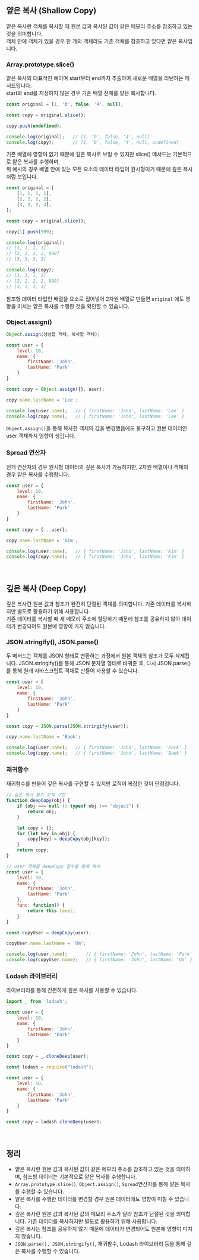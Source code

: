 ## 얕은 복사 (Shallow Copy)
얕은 복사란 객체를 복사할 때 원본 값과 복사된 값이 같은 메모리 주소를 참조하고 있는 것을 의미합니다.<br />
객체 안에 객체가 있을 경우 한 개의 객체라도 기존 객체를 참조하고 있다면 얕은 복사입니다.

### Array.prototype.slice()

얕은 복사의 대표적인 예이며 start부터 end까지 추출하여 새로운 배열을 리턴하는 메서드입니다.<br />
start와 end를 지정하지 않은 경우 기존 배열 전체를 얕은 복사합니다.

```jsx
const original = [1, 'b', false, '4', null];

const copy = original.slice();

copy.push(undefined);

console.log(original);   // [1, 'b', false, '4', null]
console.log(copy);       // [1, 'b', false, '4', null, undefined]
```

기존 배열에 영향이 없기 때문에 깊은 복사로 보일 수 있지만 slice() 메서드는 기본적으로 얕은 복사를 수행하며,<br />
위 예시의 경우 배열 안에 있는 모든 요소의 데이터 타입이 원시형이기 때문에 깊은 복사처럼 보입니다.

```jsx
const original = [
	[1, 1, 1, 1],
	[2, 2, 2, 2],
	[3, 3, 3, 3],
];

const copy = original.slice();

copy[1].push(999);

console.log(original);
// [1, 1, 1, 1]
// [2, 2, 2, 2, 999]
// [3, 3, 3, 3]

console.log(copy);
// [1, 1, 1, 1]
// [2, 2, 2, 2, 999]
// [3, 3, 3, 3]
```

참조형 데이터 타입인 배열을 요소로 집어넣어 2차원 배열로 만들면 `original` 에도 영향을 미치는 얕은 복사를 수행한 것을 확인할 수 있습니다.

### Object.assign()

```jsx
Object.assign(생성할 객체, 복사할 객체);
```

```jsx
const user = {
	level: 10,
	name: {
		firstName: 'John',
		lastName: 'Park'
	}
}

const copy = Object.assign({}, user);

copy.name.lastName = 'Lee';

console.log(user.name);   // { firstName: 'John', lastName: 'Lee' }
console.log(copy.name);   // { firstName: 'John', lastName: 'Lee' }
```

`Object.assign()`을 통해 복사한 객체의 값을 변경했음에도 불구하고 원본 데이터인 user 객체까지 영향이 생깁니다.

### Spread 연산자

전개 연산자의 경우 원시형 데이터의 깊은 복사가 가능하지만, 2차원 배열이나 객체의 경우 얕은 복사를 수행합니다.

```jsx
const user = {
	level: 10,
	name: {
		firstName: 'John',
		lastName: 'Park'
	}
}

const copy = {...user};

copy.name.lastName = 'Kim';

console.log(user.name);   // { firstName: 'John', lastName: 'Kim' }
console.log(copy.name);   // { firstName: 'John', lastName: 'Kim' }
```

<br />

## 깊은 복사 (Deep Copy)

깊은 복사란 원본 값과 참조가 완전히 단절된 객체를 의미합니다. 기존 데이터를 복사하지만 별도로 활용하기 위해 사용합니다.<br />
기존 데이터를 복사할 때 새 메모리 주소에 할당하기 때문에 참조를 공유하지 않아 데이터가 변경되어도 원본에 영향이 가지 않습니다.

### JSON.stringify(), JSON.parse()

두 메서드는 객체를 JSON 형태로 변환하는 과정에서 원본 객체의 참조가 모두 삭제됩니다.
JSON.stringify()를 통해 JSON 문자열 형태로 바꿔준 후, 다시 JSON.parse()를 통해 원래 자바스크립트 객체로 만들어 사용할 수 있습니다.

```jsx
const user = {
	level: 10,
	name: {
		firstName: 'John',
		lastName: 'Park'
	}
}

const copy = JSON.parse(JSON.stringify(user));

copy.name.lastName = 'Baek';

console.log(user.name);   // { firstName: 'John', lastName: 'Park' }
console.log(copy.name);   // { firstName: 'John', lastName: 'Baek' }
```

### 재귀함수

재귀함수를 만들어 깊은 복사를 구현할 수 있지만 로직이 복잡한 것이 단점입니다.

```jsx
// 깊은 복사 함수 로직 구현
function deepCopy(obj) {
	if (obj === null || typeof obj !== "object") {
		return obj;
	}

	let copy = {};
	for (let key in obj) {
		copy[key] = deepCopy(obj[key]);
	}
	return copy;
}

// user 객체를 deepCopy 함수를 통해 복사
const user = {
	level: 10,
	name: {
		firstName: 'John',
		lastName: 'Park'
	},
	func: function() {
		return this.level;
	}
}

const copyUser = deepCopy(user);

copyUser.name.lastName = 'Um';

console.log(user.name);       // { firstName: 'John', lastName: 'Park' }
console.log(copyUser.name);   // { firstName: 'John', lastName: 'Um' }
```

### Lodash 라이브러리

라이브러리를 통해 간편하게 깊은 복사를 사용할 수 있습니다.

```jsx
import _ from 'lodash';

const user = {
	level: 10,
	name: {
		firstName: 'John',
		lastName: 'Park'
	}
}

const copy = _.cloneDeep(user);
```

```jsx
const lodash = require("lodash");

const user = {
	level: 10,
	name: {
		firstName: 'John',
		lastName: 'Park'
	}
}

const copy = lodash.cloneDeep(user);
```

<br />

## 정리
- 얕은 복사란 원본 값과 복사된 값이 같은 메모리 주소를 참조하고 있는 것을 의미하며, 참조형 데이터는 기본적으로 얕은 복사를 수행합니다.
- `Array.prototype.slice()`, `Object.assign()`, `Spread`연산자를 통해 얕은 복사를 수행할 수 있습니다.
- 얕은 복사를 수행한 데이터를 변경할 경우 원본 데이터에도 영향이 미칠 수 있습니다.
- 깊은 복사란 원본 값과 복사된 값의 메모리 주소가 달라 참조가 단절된 것을 의미합니다. 기존 데이터를 복사하지만 별도로 활용하기 위해 사용합니다.
- 깊은 복사는 참조를 공유하지 않기 때문에 데이터가 변경되어도 원본에 영향이 미치지 않습니다.
- `JSON.parse(), JSON.stringify()`, 재귀함수, Lodash 라이브러리 등을 통해 깊은 복사를 수행할 수 있습니다.
